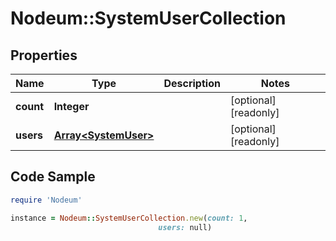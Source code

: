 # Nodeum::SystemUserCollection

## Properties

Name | Type | Description | Notes
------------ | ------------- | ------------- | -------------
**count** | **Integer** |  | [optional] [readonly] 
**users** | [**Array&lt;SystemUser&gt;**](SystemUser.md) |  | [optional] [readonly] 

## Code Sample

```ruby
require 'Nodeum'

instance = Nodeum::SystemUserCollection.new(count: 1,
                                 users: null)
```


